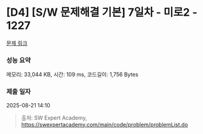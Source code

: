 # [D4] [S/W 문제해결 기본] 7일차 - 미로2 - 1227 

[문제 링크](https://swexpertacademy.com/main/code/problem/problemDetail.do?contestProbId=AV14wL9KAGkCFAYD) 

### 성능 요약

메모리: 33,044 KB, 시간: 109 ms, 코드길이: 1,756 Bytes

### 제출 일자

2025-08-21 14:10



> 출처: SW Expert Academy, https://swexpertacademy.com/main/code/problem/problemList.do